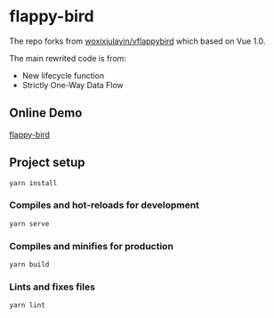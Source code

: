 # flappy-bird

The repo forks from [woxixiulayin/vflappybird](https://github.com/woxixiulayin/vflappybird) which based on Vue 1.0.

The main rewrited code is from:

- New lifecycle function
- Strictly One-Way Data Flow

## Online Demo

[flappy-bird](https://bird.asteriscum.cn/)

## Project setup
```
yarn install
```

### Compiles and hot-reloads for development
```
yarn serve
```

### Compiles and minifies for production
```
yarn build
```

### Lints and fixes files
```
yarn lint
```
